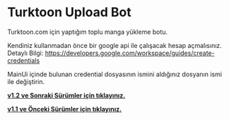 
# Turktoon Upload Bot

Turktoon.com için yaptığım toplu manga yükleme botu.

Kendiniz kullanmadan önce bir google api ile çalışacak hesap açmalısınız.
Detaylı Bilgi: https://developers.google.com/workspace/guides/create-credentials

MainUi içinde bulunan credential dosyasının ismini aldığınız dosyanın ismi ile değiştirin.

**[v1.2 ve Sonraki Sürümler için tıklayınız.](https://github.com/GhostPet/Manga-Upload-Bot/releases)**

**[v1.1 ve Önceki Sürümler için tıklayınız.](https://github.com/GhostPet/MangaUploadBot/releases)**